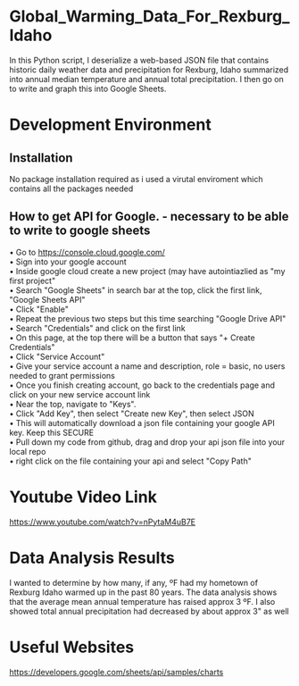 # Global_Warming_Data_For_Rexburg_Idaho
 In this Python script, I deserialize a web-based JSON file that contains historic daily weather data and precipitation for Rexburg, Idaho summarized into annual median temperature and annual total precipitation. I then go on to write and graph this into Google Sheets.

# Development Environment
## Installation
No package installation required as i used a virutal enviroment which contains all the packages needed

## How to get API for Google. - necessary to be able to write to google sheets
• Go to https://console.cloud.google.com/   
• Sign into your google account   
• Inside google cloud create a new project (may have autointiazlied as "my first project"   
• Search "Google Sheets" in search bar at the top, click the first link, "Google Sheets API"   
• Click "Enable"   
• Repeat the previous two steps but this time searching "Google Drive API"   
• Search "Credentials" and click on the first link   
• On this page, at the top there will be a button that says "+ Create Credentials"   
• Click "Service Account"   
• Give your service account a name and description, role = basic, no users needed to grant permissions   
• Once you finish creating account, go back to the credentials page and click on your new service account link   
• Near the top, navigate to "Keys".   
• Click "Add Key", then select "Create new Key", then select JSON   
• This will automatically download a json file containing your google API key. Keep this SECURE   
• Pull down my code from github, drag and drop your api json file into your local repo   
• right click on the file containing your api and select "Copy Path"   

# Youtube Video Link
https://www.youtube.com/watch?v=nPytaM4uB7E

# Data Analysis Results
I wanted to determine by how many, if any, ºF had my hometown of Rexburg Idaho warmed up in the past 80 years. 
The data analysis shows that the average mean annual temperature has raised approx 3 ºF. I also showed total annual precipitation had decreased by about approx 3" as well

# Useful Websites
https://developers.google.com/sheets/api/samples/charts

